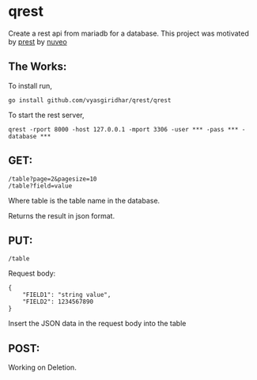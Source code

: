 # qrest
Create a rest api from mariadb for a database. This project was motivated by [prest](https://github.com/nuveo/prest) by [nuveo](https://github.com/nuveo)

## The Works:

To install run,
```
go install github.com/vyasgiridhar/qrest/qrest
```

To start the rest server,
```
qrest -rport 8000 -host 127.0.0.1 -mport 3306 -user *** -pass *** -database ***
```

## GET:
```
/table?page=2&pagesize=10
/table?field=value
```
Where table is the table name in the database.

Returns the result in json format.

## PUT:
```
/table
```

Request body:
```
{
    "FIELD1": "string value",
    "FIELD2": 1234567890
}
```

Insert the JSON data in the request body into the table

## POST:

Working on Deletion.
